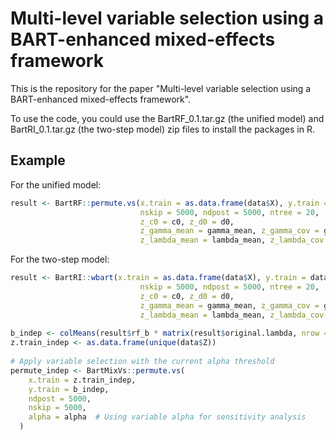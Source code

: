 Multi-level variable selection using a BART-enhanced mixed-effects framework
================================================================================

This is the repository for the paper "Multi-level variable selection using a BART-enhanced mixed-effects framework".

To use the code, you could use the BartRF_0.1.tar.gz (the unified model) and BartRI_0.1.tar.gz (the two-step model) zip files to install the packages in R.

## Example

For the unified model:

```r
result <- BartRF::permute.vs(x.train = as.data.frame(data$X), y.train = data$y, z.train = as.data.frame(data$Z), id = data$id, nreps = 10, npermute = 100,
                             nskip = 5000, ndpost = 5000, ntree = 20,
                             z_c0 = c0, z_d0 = d0,
                             z_gamma_mean = gamma_mean, z_gamma_cov = gamma_cov,
                             z_lambda_mean = lambda_mean, z_lambda_cov = lambda_cov, z_alpha = z_alpha, z_beta = z_beta)
```

For the two-step model: 

```r
result <- BartRI::wbart(x.train = as.data.frame(data$X), y.train = data$y, z.train = as.data.frame(random_intercept), id = data$id, nreps = 10, npermute = 100,
                             nskip = 5000, ndpost = 5000, ntree = 20,
                             z_c0 = c0, z_d0 = d0,
                             z_gamma_mean = gamma_mean, z_gamma_cov = gamma_cov,
                             z_lambda_mean = lambda_mean, z_lambda_cov = lambda_cov, z_alpha = z_alpha, z_beta = z_beta)
                             
b_indep <- colMeans(result$rf_b * matrix(result$original.lambda, nrow = 5000, ncol = cluster_number))
z.train_indep <- as.data.frame(unique(data$Z))
  
# Apply variable selection with the current alpha threshold
permute_indep <- BartMixVs::permute.vs(
    x.train = z.train_indep, 
    y.train = b_indep, 
    ndpost = 5000, 
    nskip = 5000,
    alpha = alpha  # Using variable alpha for sensitivity analysis
  )
```